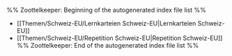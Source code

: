 %% Zoottelkeeper: Beginning of the autogenerated index file list  %%
-  [[Themen/Schweiz-EU/Lernkarteien Schweiz-EU|Lernkarteien Schweiz-EU]]
-  [[Themen/Schweiz-EU/Repetition Schweiz-EU|Repetition Schweiz-EU]]
%% Zoottelkeeper: End of the autogenerated index file list  %%

